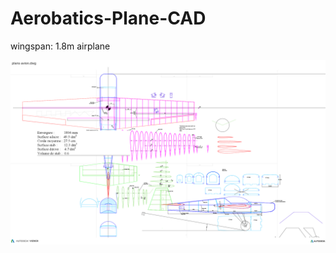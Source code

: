 # Aerobatics-Plane-CAD
wingspan: 1.8m airplane


[![overview](https://github.com/GaelReinaudi/Aerobatics-Plane-CAD/raw/master/overview.png)](https://github.com/GaelReinaudi/Aerobatics-Plane-CAD/raw/master/overview.png "overview")
